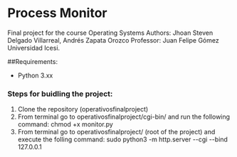 # Process Monitor
Final project for the course Operating Systems
Authors: Jhoan Steven Delgado Villarreal, Andrés Zapata Orozco
Professor: Juan Felipe Gómez
Universidad Icesi.

##Requirements:
- Python 3.xx

### Steps for buidling the project:
1. Clone the repository (operativosfinalproject)
2. From terminal go to operativosfinalproject/cgi-bin/ and run the following command: chmod +x monitor.py
3. From terminal go to operativosfinalproject/ (root of the project) and execute the folling command: sudo python3 -m http.server --cgi --bind 127.0.0.1




